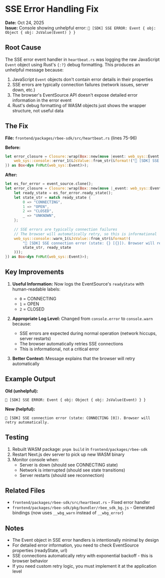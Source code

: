 # SSE Error Handling Fix

**Date:** Oct 24, 2025  
**Issue:** Console showing unhelpful error: `🐝 [SDK] SSE ERROR: Event { obj: Object { obj: JsValue(Event) } }`

## Root Cause

The SSE error event handler in `heartbeat.rs` was logging the raw JavaScript `Event` object using Rust's `{:?}` debug formatting. This produces an unhelpful message because:

1. JavaScript `Event` objects don't contain error details in their properties
2. SSE errors are typically connection failures (network issues, server down, etc.)
3. The browser's EventSource API doesn't expose detailed error information in the error event
4. Rust's debug formatting of WASM objects just shows the wrapper structure, not useful data

## The Fix

**File:** `frontend/packages/rbee-sdk/src/heartbeat.rs` (lines 75-96)

**Before:**
```rust
let error_closure = Closure::wrap(Box::new(move |event: web_sys::Event| {
    web_sys::console::error_1(&JsValue::from_str(&format!("🐝 [SDK] SSE ERROR: {:?}", event)));
}) as Box<dyn FnMut(web_sys::Event)>);
```

**After:**
```rust
let es_for_error = event_source.clone();
let error_closure = Closure::wrap(Box::new(move |_event: web_sys::Event| {
    let ready_state = es_for_error.ready_state();
    let state_str = match ready_state {
        0 => "CONNECTING",
        1 => "OPEN",
        2 => "CLOSED",
        _ => "UNKNOWN",
    };
    
    // SSE errors are typically connection failures
    // The browser will automatically retry, so this is informational
    web_sys::console::warn_1(&JsValue::from_str(&format!(
        "🐝 [SDK] SSE connection error (state: {} [{}]). Browser will retry automatically.",
        state_str, ready_state
    )));
}) as Box<dyn FnMut(web_sys::Event)>);
```

## Key Improvements

1. **Useful Information:** Now logs the EventSource's `readyState` with human-readable labels:
   - `0` = CONNECTING
   - `1` = OPEN
   - `2` = CLOSED

2. **Appropriate Log Level:** Changed from `console.error` to `console.warn` because:
   - SSE errors are expected during normal operation (network hiccups, server restarts)
   - The browser automatically retries SSE connections
   - This is informational, not a critical error

3. **Better Context:** Message explains that the browser will retry automatically

## Example Output

**Old (unhelpful):**
```
🐝 [SDK] SSE ERROR: Event { obj: Object { obj: JsValue(Event) } }
```

**New (helpful):**
```
🐝 [SDK] SSE connection error (state: CONNECTING [0]). Browser will retry automatically.
```

## Testing

1. Rebuilt WASM package: `pnpm build` in `frontend/packages/rbee-sdk`
2. Restart Next.js dev server to pick up new WASM binary
3. Monitor console when:
   - Server is down (should see CONNECTING state)
   - Network is interrupted (should see state transitions)
   - Server restarts (should see reconnection)

## Related Files

- `frontend/packages/rbee-sdk/src/heartbeat.rs` - Fixed error handler
- `frontend/packages/rbee-sdk/pkg/bundler/rbee_sdk_bg.js` - Generated bindings (now uses `__wbg_warn` instead of `__wbg_error`)

## Notes

- The Event object in SSE error handlers is intentionally minimal by design
- For detailed error information, you need to check EventSource properties (readyState, url)
- SSE connections automatically retry with exponential backoff - this is browser behavior
- If you need custom retry logic, you must implement it at the application level
